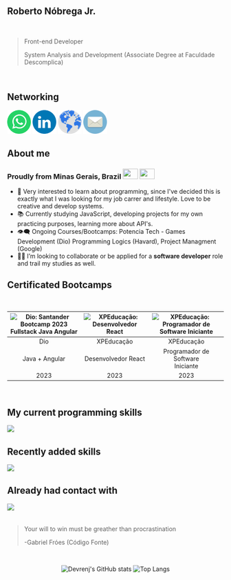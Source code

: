 ## Roberto Nóbrega Jr.

<br/>

> Front-end Developer
>
> System Analysis and Development (Associate Degree at Faculdade Descomplica)

<br/>

## Networking

<a href="https://chat.whatsapp.com/KBfxjiC2jbnAmbJ05Bgqvh"><img src="whatsapp.png" width="55px"></a>
<a href="https://www.linkedin.com/in/devrenj/"><img src="LinkedIN.png" padding="2px" width="55px"></a>
<a href="https://renj.dev.br/"><img src="site.png" width="55px"></a>
<a href="mailto:devrenjbr@gmail.com"> <img src="email.png" width="55px"></a> 

## About me
### Proudly from Minas Gerais, Brazil <img src="https://i.redd.it/45jp2fwxiz821.png"  width="35px" height="24px" /> <img src="https://www.gov.br/planalto/pt-br/conheca-a-presidencia/acervo/simbolos-nacionais/bandeira/bandeiranacionalbrasil_.jpg" width="35px" height="24px" />
- :eyes: Very interested to learn about programming, since I've decided this is exactly what I was looking for my job carrer and lifestyle. Love to be creative and develop systems.
- :books: Currently studying JavaScript, developing projects for my own practicing purposes, learning more about API's.
- :eye_speech_bubble: Ongoing Courses/Bootcamps: Potencia Tech - Games Development (Dio) Programming Logics (Havard), Project Managment (Google)
- :man_technologist: I’m looking to collaborate or be applied for a **software developer** role and trail my studies as well.

## Certificated Bootcamps

<div align="center"><br/>
  
|<img src="https://hermes.dio.me/tracks/afebe5ed-2b18-438a-95b0-2c971e9aeff9.png" width="111px" heigth="120px" alt="Dio: Santander Bootcamp 2023 Fullstack Java Angular"/>|<img src="https://igti-one-click-v2.azurewebsites.net/assets/images/bootcamp/34.svg" height="120px" width="120px" alt="XPEducação: Desenvolvedor React"/>|<img src="https://igti-one-click-v2.azurewebsites.net/assets/images/bootcamp/27.svg" height="150px" width="150px" alt="XPEducação: Programador de Software Iniciante"/>|
|:---:|:---:|:---:|
|Dio|XPEducação|XPEducação|
|Java + Angular|Desenvolvedor React|Programador de Software<br> Iniciante|
|2023|2023|2023|

<br/></div>

## My current programming skills
<div align="left">
<a href="https://skillicons.dev"><img src="https://skillicons.dev/icons?i=vscode,figma,html,css,javascript,bootstrap,nodejs,nextjs,react,npm,git,md,postgresql&bnsp;theme=dark)"></a>
</div>

## Recently added skills
<div align="left">
<a href="https://skillicons.dev"><img src="https://skillicons.dev/icons?i=spring,vue,react,scss&bnsp;theme=dark)"></a>
</div>

## Already had contact with
<div align="left">
<a href="https://skillicons.dev"><img src="https://skillicons.dev/icons?i=cpp,java,python&bnsp;theme=dark)"></a>
</div>

<br/>

> Your will to win must be greather than procrastination
> 
> -Gabriel Fróes (Código Fonte)

<div align="center"><br/>
  
![Devrenj's GitHub stats](https://github-readme-stats.vercel.app/api?username=devrenj&show_icons=true&theme=merko) ![Top Langs](https://github-readme-stats.vercel.app/api/top-langs/?username=devrenj&hide_progress=true)

<br/></div>
<br/>
